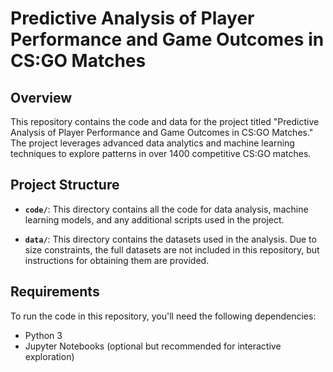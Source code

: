 # Predictive Analysis of Player Performance and Game Outcomes in CS:GO Matches

## Overview

This repository contains the code and data for the project titled "Predictive Analysis of Player Performance and Game Outcomes in CS:GO Matches." The project leverages advanced data analytics and machine learning techniques to explore patterns in over 1400 competitive CS:GO matches.

## Project Structure

- **`code/`**: This directory contains all the code for data analysis, machine learning models, and any additional scripts used in the project.

- **`data/`**: This directory contains the datasets used in the analysis. Due to size constraints, the full datasets are not included in this repository, but instructions for obtaining them are provided.

## Requirements

To run the code in this repository, you'll need the following dependencies:

- Python 3
- Jupyter Notebooks (optional but recommended for interactive exploration)

